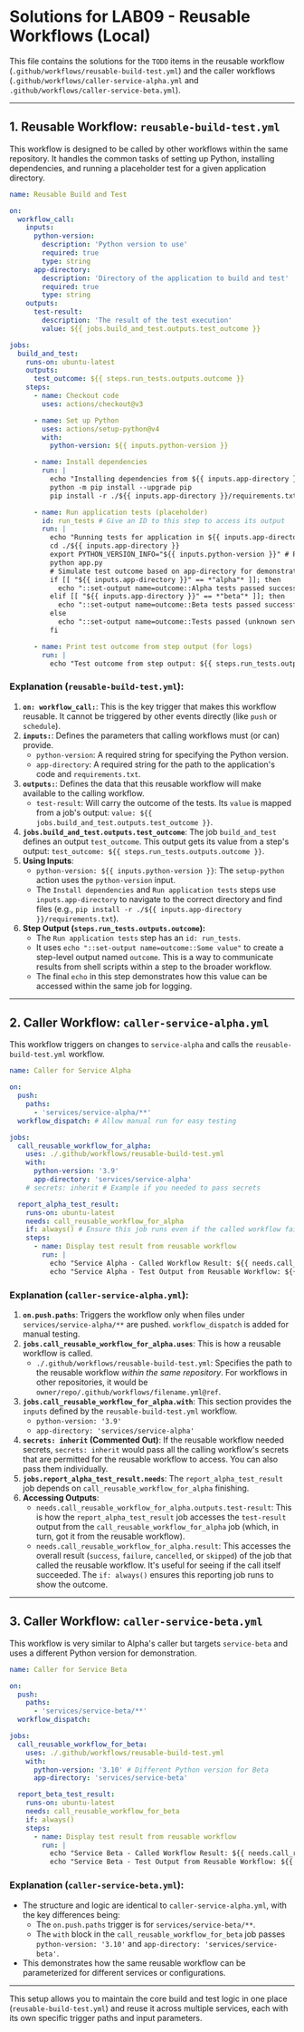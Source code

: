 # Solutions for LAB09 - Reusable Workflows (Local)

This file contains the solutions for the `TODO` items in the reusable workflow (`.github/workflows/reusable-build-test.yml`) and the caller workflows (`.github/workflows/caller-service-alpha.yml` and `.github/workflows/caller-service-beta.yml`).

---

## 1. Reusable Workflow: `reusable-build-test.yml`

This workflow is designed to be called by other workflows within the same repository. It handles the common tasks of setting up Python, installing dependencies, and running a placeholder test for a given application directory.

```yaml
name: Reusable Build and Test

on:
  workflow_call:
    inputs:
      python-version:
        description: 'Python version to use'
        required: true
        type: string
      app-directory:
        description: 'Directory of the application to build and test'
        required: true
        type: string
    outputs:
      test-result:
        description: 'The result of the test execution'
        value: ${{ jobs.build_and_test.outputs.test_outcome }}

jobs:
  build_and_test:
    runs-on: ubuntu-latest
    outputs:
      test_outcome: ${{ steps.run_tests.outputs.outcome }}
    steps:
      - name: Checkout code
        uses: actions/checkout@v3

      - name: Set up Python
        uses: actions/setup-python@v4
        with:
          python-version: ${{ inputs.python-version }}

      - name: Install dependencies
        run: |
          echo "Installing dependencies from ${{ inputs.app-directory }}/requirements.txt"
          python -m pip install --upgrade pip
          pip install -r ./${{ inputs.app-directory }}/requirements.txt

      - name: Run application tests (placeholder)
        id: run_tests # Give an ID to this step to access its output
        run: |
          echo "Running tests for application in ${{ inputs.app-directory }}..."
          cd ./${{ inputs.app-directory }}
          export PYTHON_VERSION_INFO="${{ inputs.python-version }}" # Pass python version to app
          python app.py
          # Simulate test outcome based on app-directory for demonstration
          if [[ "${{ inputs.app-directory }}" == *"alpha"* ]]; then
            echo "::set-output name=outcome::Alpha tests passed successfully on Python ${{ inputs.python-version }}!"
          elif [[ "${{ inputs.app-directory }}" == *"beta"* ]]; then
            echo "::set-output name=outcome::Beta tests passed successfully on Python ${{ inputs.python-version }}!"
          else
            echo "::set-output name=outcome::Tests passed (unknown service) on Python ${{ inputs.python-version }}!"
          fi

      - name: Print test outcome from step output (for logs)
        run: |
          echo "Test outcome from step output: ${{ steps.run_tests.outputs.outcome }}"
```

### Explanation (`reusable-build-test.yml`):

1.  **`on: workflow_call:`**: This is the key trigger that makes this workflow reusable. It cannot be triggered by other events directly (like `push` or `schedule`).
2.  **`inputs:`**: Defines the parameters that calling workflows must (or can) provide.
    *   `python-version`: A required string for specifying the Python version.
    *   `app-directory`: A required string for the path to the application's code and `requirements.txt`.
3.  **`outputs:`**: Defines the data that this reusable workflow will make available to the calling workflow.
    *   `test-result`: Will carry the outcome of the tests. Its `value` is mapped from a job's output: `value: ${{ jobs.build_and_test.outputs.test_outcome }}`.
4.  **`jobs.build_and_test.outputs.test_outcome`**: The job `build_and_test` defines an output `test_outcome`. This output gets its value from a step's output: `test_outcome: ${{ steps.run_tests.outputs.outcome }}`.
5.  **Using Inputs**:
    *   `python-version: ${{ inputs.python-version }}`: The `setup-python` action uses the `python-version` input.
    *   The `Install dependencies` and `Run application tests` steps use `inputs.app-directory` to navigate to the correct directory and find files (e.g., `pip install -r ./${{ inputs.app-directory }}/requirements.txt`).
6.  **Step Output (`steps.run_tests.outputs.outcome`):**
    *   The `Run application tests` step has an `id: run_tests`.
    *   It uses `echo "::set-output name=outcome::Some value"` to create a step-level output named `outcome`. This is a way to communicate results from shell scripts within a step to the broader workflow.
    *   The final `echo` in this step demonstrates how this value can be accessed within the same job for logging.

---

## 2. Caller Workflow: `caller-service-alpha.yml`

This workflow triggers on changes to `service-alpha` and calls the `reusable-build-test.yml` workflow.

```yaml
name: Caller for Service Alpha

on:
  push:
    paths:
      - 'services/service-alpha/**'
  workflow_dispatch: # Allow manual run for easy testing

jobs:
  call_reusable_workflow_for_alpha:
    uses: ./.github/workflows/reusable-build-test.yml
    with:
      python-version: '3.9'
      app-directory: 'services/service-alpha'
    # secrets: inherit # Example if you needed to pass secrets

  report_alpha_test_result:
    runs-on: ubuntu-latest
    needs: call_reusable_workflow_for_alpha
    if: always() # Ensure this job runs even if the called workflow fails, to see the result/failure
    steps:
      - name: Display test result from reusable workflow
        run: |
          echo "Service Alpha - Called Workflow Result: ${{ needs.call_reusable_workflow_for_alpha.result }}"
          echo "Service Alpha - Test Output from Reusable Workflow: ${{ needs.call_reusable_workflow_for_alpha.outputs.test-result }}"
```

### Explanation (`caller-service-alpha.yml`):

1.  **`on.push.paths`**: Triggers the workflow only when files under `services/service-alpha/**` are pushed. `workflow_dispatch` is added for manual testing.
2.  **`jobs.call_reusable_workflow_for_alpha.uses`**: This is how a reusable workflow is called.
    *   `./.github/workflows/reusable-build-test.yml`: Specifies the path to the reusable workflow *within the same repository*. For workflows in other repositories, it would be `owner/repo/.github/workflows/filename.yml@ref`.
3.  **`jobs.call_reusable_workflow_for_alpha.with`**: This section provides the `inputs` defined by the `reusable-build-test.yml` workflow.
    *   `python-version: '3.9'`
    *   `app-directory: 'services/service-alpha'`
4.  **`secrets: inherit` (Commented Out)**: If the reusable workflow needed secrets, `secrets: inherit` would pass all the calling workflow's secrets that are permitted for the reusable workflow to access. You can also pass them individually.
5.  **`jobs.report_alpha_test_result.needs`**: The `report_alpha_test_result` job depends on `call_reusable_workflow_for_alpha` finishing.
6.  **Accessing Outputs**:
    *   `needs.call_reusable_workflow_for_alpha.outputs.test-result`: This is how the `report_alpha_test_result` job accesses the `test-result` output from the `call_reusable_workflow_for_alpha` job (which, in turn, got it from the reusable workflow).
    *   `needs.call_reusable_workflow_for_alpha.result`: This accesses the overall result (`success`, `failure`, `cancelled`, or `skipped`) of the job that called the reusable workflow. It's useful for seeing if the call itself succeeded. The `if: always()` ensures this reporting job runs to show the outcome.

---

## 3. Caller Workflow: `caller-service-beta.yml`

This workflow is very similar to Alpha's caller but targets `service-beta` and uses a different Python version for demonstration.

```yaml
name: Caller for Service Beta

on:
  push:
    paths:
      - 'services/service-beta/**'
  workflow_dispatch:

jobs:
  call_reusable_workflow_for_beta:
    uses: ./.github/workflows/reusable-build-test.yml
    with:
      python-version: '3.10' # Different Python version for Beta
      app-directory: 'services/service-beta'

  report_beta_test_result:
    runs-on: ubuntu-latest
    needs: call_reusable_workflow_for_beta
    if: always()
    steps:
      - name: Display test result from reusable workflow
        run: |
          echo "Service Beta - Called Workflow Result: ${{ needs.call_reusable_workflow_for_beta.result }}"
          echo "Service Beta - Test Output from Reusable Workflow: ${{ needs.call_reusable_workflow_for_beta.outputs.test-result }}"
```

### Explanation (`caller-service-beta.yml`):

*   The structure and logic are identical to `caller-service-alpha.yml`, with the key differences being:
    *   The `on.push.paths` trigger is for `services/service-beta/**`.
    *   The `with` block in the `call_reusable_workflow_for_beta` job passes `python-version: '3.10'` and `app-directory: 'services/service-beta'`.
*   This demonstrates how the same reusable workflow can be parameterized for different services or configurations.

---

This setup allows you to maintain the core build and test logic in one place (`reusable-build-test.yml`) and reuse it across multiple services, each with its own specific trigger paths and input parameters. 